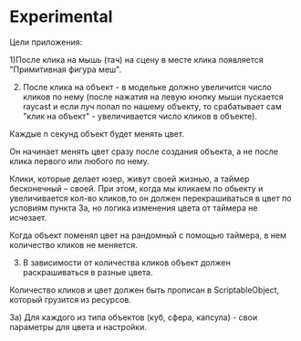 # Experimental
Цели приложения:

1)После клика на мышь (тач) на сцену в месте клика появляется "Примитивная фигура меш".

2) После клика на объект - в модельке должно увеличится число кликов по нему (после нажатия на левую кнопку мыши пускается raycast и если луч попал по нашему объекту, то срабатывает сам "клик на объект" - увеличивается число кликов в объекте).

Каждые n секунд объект будет менять цвет.

Он начинает менять цвет сразу после создания объекта, а не после клика первого или любого по нему.

Клики, которые делает юзер, живут своей жизнью, а таймер бесконечный – своей. При этом, когда мы кликаем по обьекту и увеличивается кол-во кликов,то он должен перекрашиваться в цвет по условиям пункта 3а, но логика изменения цвета от таймера не исчезает.

Когда объект поменял цвет на рандомный с помощью таймера, в нем количество кликов не меняется.

3) В зависимости от количества кликов объект должен раскрашиваться в разные цвета.

Количество кликов и цвет должен быть прописан в ScriptableObject, который грузится из ресурсов.

3а) Для каждого из типа объектов (куб, сфера, капсула) - свои параметры для цвета и настройки. 
